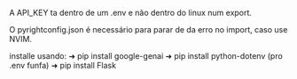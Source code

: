 A API_KEY ta dentro de um .env e não dentro do linux num export.

O pyrightconfig.json é necessário para parar de da erro no import, caso use NVIM.

installe usando: 
➜ pip install google-genai 
➜ pip install python-dotenv (pro .env funfa)
➜ pip install Flask
